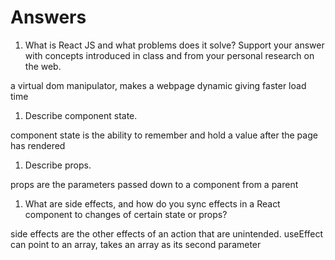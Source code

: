 # Answers

1. What is React JS and what problems does it solve? Support your answer with concepts introduced in class and from your personal research on the web.

a virtual dom manipulator, makes a webpage dynamic giving faster load time

1. Describe component state.

component state is the ability to remember and hold a value after the page has rendered

1. Describe props.

props are the parameters passed down to a component from a parent

1. What are side effects, and how do you sync effects in a React component to changes of certain state or props?

side effects are the other effects of an action that are unintended. useEffect can point to an array, takes an array as its second parameter
